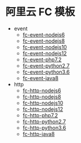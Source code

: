 # 阿里云 FC 模板

- event
    - [fc-event-nodejs6](/fc-event-nodejs6)
    - [fc-event-nodejs8](/fc-event-nodejs8)
    - [fc-event-nodejs10](/fc-event-nodejs10)
    - [fc-event-nodejs12](/fc-event-nodejs12)
    - [fc-event-php7.2](/fc-event-php7)
    - [fc-event-python2.7](/fc-event-python2.7)
    - [fc-event-python3.6](/fc-event-python3.6)
    - [fc-event-java8](/fc-event-java8)
- http
    - [fc-http-nodejs6](/fc-http-nodejs6)
    - [fc-http-nodejs8](/fc-http-nodejs8)
    - [fc-http-nodejs10](/fc-http-nodejs10)
    - [fc-http-nodejs12](/fc-http-nodejs12)
    - [fc-http-php7.2](/fc-http-php7)
    - [fc-http-python2.7](/fc-http-python2.7)
    - [fc-http-python3.6](/fc-http-python3.6)
    - [fc-http-java8](/fc-http-java8)
